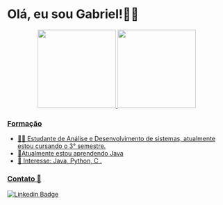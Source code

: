 # Olá, eu sou Gabriel!👋😜


<div align="center">
  <a href="https://github.com/GabrielFDJ">
  <img height="180em" src="https://github-readme-stats.vercel.app/api?username=gabrielFDJ&show_icons=true&theme=merko&include_all_commits=true&count_private=true"/>
  <img height="180em" src="https://github-readme-stats.vercel.app/api/top-langs/?username=gabrielFDJ&layout=compact&langs_count=7&theme=merko"/>
</div>

### Formação
-   👨‍🎓  Estudante de Análise e Desenvolvimento de sistemas, atualmente estou cursando o 3° semestre.
-  🌱Atualmente estou aprendendo Java
-  🎯  Interesse: Java, Python, C .

### Contato  📱
[![Linkedin Badge](https://img.shields.io/badge/-Gabriel%20Ferreira-6633cc?style=flat-square&logo=Linkedin&logoColor=white&link=https://https://www.linkedin.com/in/gabriel-ferreira-447998140/)](https://www.linkedin.com/in/gabriel-ferreira-447998140/) 
